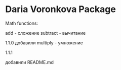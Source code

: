 # Daria Voronkova Package

Math functions:

add - сложение
subtract - вычитание

1.1.0
добавили multiply - умножение

1.1.1

добавили README.md
